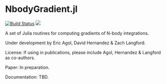 # NbodyGradient.jl

[![Build Status](https://travis-ci.org/ericagol/NbodyGradient.jl.svg?branch=master)](https://travis-ci.org/ericagol/NbodyGradient.jl)
[![](https://img.shields.io/badge/docs-dev-blue.svg)](https://ericagol.github.io/NbodyGradient.jl/dev)

A set of Julia routines for computing gradients of N-body integrations.

Under development by Eric Agol, David Hernandez & Zach Langford.

License:  If using in publications, please include Agol, Hernandez & Langford as co-authors.

Paper: In preparation.

Documentation: TBD.
